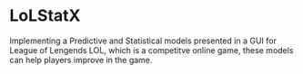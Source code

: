 # LoLStatX
Implementing a Predictive and Statistical models presented in a GUI for League of Lengends LOL, which is a competitve online game, these models can help players improve in the game.
